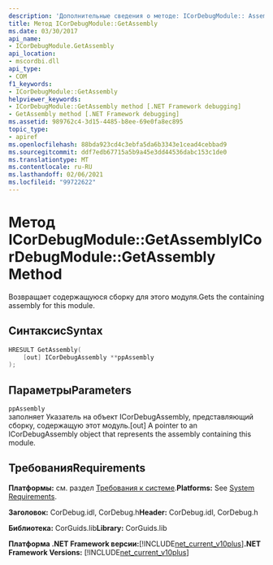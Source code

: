 ```yaml
---
description: 'Дополнительные сведения о методе: ICorDebugModule:: Assembly'
title: Метод ICorDebugModule::GetAssembly
ms.date: 03/30/2017
api_name:
- ICorDebugModule.GetAssembly
api_location:
- mscordbi.dll
api_type:
- COM
f1_keywords:
- ICorDebugModule::GetAssembly
helpviewer_keywords:
- ICorDebugModule::GetAssembly method [.NET Framework debugging]
- GetAssembly method [.NET Framework debugging]
ms.assetid: 989762c4-3d15-4485-b8ee-69e0fa8ec895
topic_type:
- apiref
ms.openlocfilehash: 88bda923cd4c3ebfa5da6b3343e1cead4cebbad9
ms.sourcegitcommit: ddf7edb67715a5b9a45e3dd44536dabc153c1de0
ms.translationtype: MT
ms.contentlocale: ru-RU
ms.lasthandoff: 02/06/2021
ms.locfileid: "99722622"
---
```

# <a name="icordebugmodulegetassembly-method"></a><span data-ttu-id="d4147-103">Метод ICorDebugModule::GetAssembly</span><span class="sxs-lookup"><span data-stu-id="d4147-103">ICorDebugModule::GetAssembly Method</span></span>

<span data-ttu-id="d4147-104">Возвращает содержащуюся сборку для этого модуля.</span><span class="sxs-lookup"><span data-stu-id="d4147-104">Gets the containing assembly for this module.</span></span>  
  
## <a name="syntax"></a><span data-ttu-id="d4147-105">Синтаксис</span><span class="sxs-lookup"><span data-stu-id="d4147-105">Syntax</span></span>  
  
```cpp  
HRESULT GetAssembly(  
    [out] ICorDebugAssembly **ppAssembly  
);  
```  
  
## <a name="parameters"></a><span data-ttu-id="d4147-106">Параметры</span><span class="sxs-lookup"><span data-stu-id="d4147-106">Parameters</span></span>  

 `ppAssembly`  
 <span data-ttu-id="d4147-107">заполняет Указатель на объект ICorDebugAssembly, представляющий сборку, содержащую этот модуль.</span><span class="sxs-lookup"><span data-stu-id="d4147-107">[out] A pointer to an ICorDebugAssembly object that represents the assembly containing this module.</span></span>  
  
## <a name="requirements"></a><span data-ttu-id="d4147-108">Требования</span><span class="sxs-lookup"><span data-stu-id="d4147-108">Requirements</span></span>  

 <span data-ttu-id="d4147-109">**Платформы:** см. раздел [Требования к системе](../../get-started/system-requirements.md).</span><span class="sxs-lookup"><span data-stu-id="d4147-109">**Platforms:** See [System Requirements](../../get-started/system-requirements.md).</span></span>  
  
 <span data-ttu-id="d4147-110">**Заголовок:** CorDebug.idl, CorDebug.h</span><span class="sxs-lookup"><span data-stu-id="d4147-110">**Header:** CorDebug.idl, CorDebug.h</span></span>  
  
 <span data-ttu-id="d4147-111">**Библиотека:** CorGuids.lib</span><span class="sxs-lookup"><span data-stu-id="d4147-111">**Library:** CorGuids.lib</span></span>  
  
 <span data-ttu-id="d4147-112">**Платформа .NET Framework версии:**[!INCLUDE[net_current_v10plus](../../../../includes/net-current-v10plus-md.md)]</span><span class="sxs-lookup"><span data-stu-id="d4147-112">**.NET Framework Versions:** [!INCLUDE[net_current_v10plus](../../../../includes/net-current-v10plus-md.md)]</span></span>
